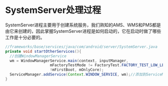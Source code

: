# SystemServer处理过程

SystemServer进程主要用于创建系统服务，我们熟知的AMS、WMS和PMS都是由它来创建的，因此掌握SystemServer进程是如何启动的，它在启动时做了哪些工作是十分必要的。

```java
//frameworks/base/services/java/com/android/server/SystemServer.java
private void startOtherServices(){
  //创建WindowManagerService
  wm = WindowManagerService.main(context, inputManager,
                    mFactoryTestMode != FactoryTest.FACTORY_TEST_LOW_LEVEL,
                    !mFirstBoot, mOnlyCore);
  ServiceManager.addService(Context.WINDOW_SERVICE, wm);//添加到ServiceManager
}
```
